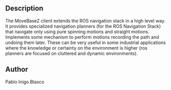 <h2>Description</h2>
The MoveBaseZ client extends the ROS navigation stack in a high level way. It provides specialized navigation planners (for the ROS Navigation Stack) that navigate only using pure spinning motions and straight motions. Implements some mechanism to perform motions recording the path and undoing them later. These can be very useful in some industrial applications where the knowledge or certainty on the environment is higher (ros planners are focused on cluttered and dynamic environments).

<h2>Author</h2>
Pablo Inigo Blasco
